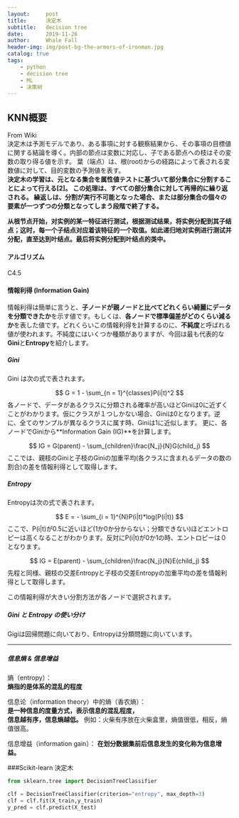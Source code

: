 ```yaml
---
layout:     post
title:      決定木
subtitle:   decision tree
date:       2019-11-26
author:     Whale Fall
header-img: img/post-bg-the-armors-of-ironman.jpg
catalog: true
tags:
    - python
    - decision tree
    - ML
    - 决策树
---
```


## KNN概要
From Wiki  
決定木は予測モデルであり、ある事項に対する観察結果から、その事項の目標値に関する結論を導く。内部の節点は変数に対応し、子である節点への枝はその変数の取り得る値を示す。 葉（端点）は、根(root)からの経路によって表される変数値に対して、目的変数の予測値を表す。  
**決定木の学習は、元となる集合を属性値テストに基づいて部分集合に分割することによって行える[2]。 この処理は、すべての部分集合に対して再帰的に繰り返される。 繰返しは、分割が実行不可能となった場合、または部分集合の個々の要素が一つずつの分類となってしまう段階で終了する。**

**从根节点开始，对实例的某一特征进行测试，根据测试结果，将实例分配到其子结点；这时，每一个子结点对应着该特征的一个取值。如此递归地对实例进行测试并分配，直至达到叶结点。最后将实例分配到叶结点的类中。**

#### アルゴリズム
C4.5
#### 情報利得 (Information Gain)
情報利得は簡単に言うと、**子ノードが親ノードと比べてどれくらい綺麗にデータを分類できたか**を示す値です。もしくは、**各ノードで標準偏差がどのくらい減るか**を表した値です。どれくらいこの情報利得を計算するのに、**不純度**と呼ばれる値が使われます。不純度にはいくつか種類がありますが、今回は最も代表的な**Gini**と**Entropy**を紹介します。
##### Gini
Gini は次の式で表されます。

$$
G = 1 - \sum_{n = 1}^{classes}P(i|t)^2
$$
各ノードで、データがあるクラスに分類される確率が高いほどGiniは0に近ずくことがわかります。仮にクラスが１つしかない場合、Giniは0となります。逆に、全てのサンプルが異なるクラスに属す時、Giniは1に近似します。
更に、各ノードでGiniから**Information Gain (IG)**を計算します。

$$
IG = G(parent) - \sum_{children}\frac{N_j}{N}G(child_j)
$$
ここでは、親枝のGiniと子枝のGiniの加重平均(各クラスに含まれるデータの数の割合)の差を情報利得として取得します。

##### Entropy
Entropyは次の式で表されます。

$$
E =  - \sum_{i = 1}^{N}P(i|t)*log(P(i|t))
$$
ここで、P(i|t)が0.5に近いほど(1か0か分からない；分類できない)ほどエントロピーは高くなることがわかります。反対にP(i|t)が0か1の時、エントロピーは０となります。

$$
IG = E(parent) - \sum_{children}\frac{N_j}{N}E(child_j)
$$
先程と同様、親枝の交差Entropyと子枝の交差Entropyの加重平均の差を情報利得として取得します。

この情報利得が大きい分割方法が各ノードで選択されます。


##### Gini と Entropy の使い分け
Gigiは回帰問題に向いており、Entropyは分類問題に向いています。

----------------------------------------
##### 信息熵 & 信息增益

熵（entropy）：  
**熵指的是体系的混乱的程度**

信息论（information theory）中的熵（香农熵）：  
**是一种信息的度量方式，表示信息的混乱程度，**  
**信息越有序，信息熵越低。**  例如：火柴有序放在火柴盒里，熵值很低，相反，熵值很高。

信息增益（information gain）：
**在划分数据集前后信息发生的变化称为信息增益。**


###Scikit-learn 決定木
```py
from sklearn.tree import DecisionTreeClassifier

clf = DecisionTreeClassifier(criterion="entropy", max_depth=3)
clf = clf.fit(X_train,y_train)
y_pred = clf.predict(X_test)
```